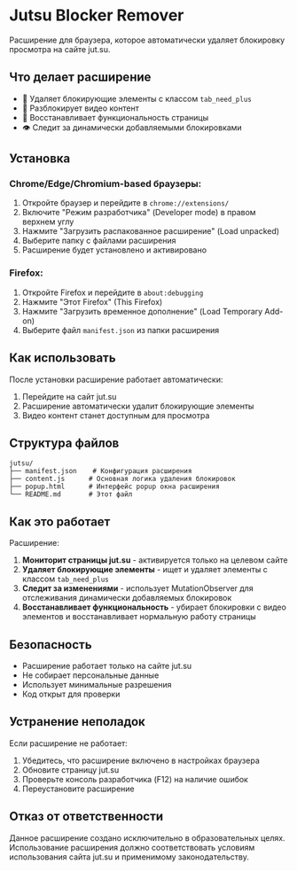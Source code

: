 # Jutsu Blocker Remover

Расширение для браузера, которое автоматически удаляет блокировку просмотра на сайте jut.su.

## Что делает расширение

- 🚫 Удаляет блокирующие элементы с классом `tab_need_plus`
- 🎥 Разблокирует видео контент
- 🔄 Восстанавливает функциональность страницы
- 👁️ Следит за динамически добавляемыми блокировками

## Установка

### Chrome/Edge/Chromium-based браузеры:

1. Откройте браузер и перейдите в `chrome://extensions/`
2. Включите "Режим разработчика" (Developer mode) в правом верхнем углу
3. Нажмите "Загрузить распакованное расширение" (Load unpacked)
4. Выберите папку с файлами расширения
5. Расширение будет установлено и активировано

### Firefox:

1. Откройте Firefox и перейдите в `about:debugging`
2. Нажмите "Этот Firefox" (This Firefox)
3. Нажмите "Загрузить временное дополнение" (Load Temporary Add-on)
4. Выберите файл `manifest.json` из папки расширения

## Как использовать

После установки расширение работает автоматически:

1. Перейдите на сайт jut.su
2. Расширение автоматически удалит блокирующие элементы
3. Видео контент станет доступным для просмотра

## Структура файлов

```
jutsu/
├── manifest.json    # Конфигурация расширения
├── content.js      # Основная логика удаления блокировок
├── popup.html      # Интерфейс popup окна расширения
└── README.md       # Этот файл
```

## Как это работает

Расширение:

1. **Мониторит страницы jut.su** - активируется только на целевом сайте
2. **Удаляет блокирующие элементы** - ищет и удаляет элементы с классом `tab_need_plus`
3. **Следит за изменениями** - использует MutationObserver для отслеживания динамически добавляемых блокировок
4. **Восстанавливает функциональность** - убирает блокировки с видео элементов и восстанавливает нормальную работу страницы

## Безопасность

- Расширение работает только на сайте jut.su
- Не собирает персональные данные
- Использует минимальные разрешения
- Код открыт для проверки

## Устранение неполадок

Если расширение не работает:

1. Убедитесь, что расширение включено в настройках браузера
2. Обновите страницу jut.su
3. Проверьте консоль разработчика (F12) на наличие ошибок
4. Переустановите расширение

## Отказ от ответственности

Данное расширение создано исключительно в образовательных целях. Использование расширения должно соответствовать условиям использования сайта jut.su и применимому законодательству.
